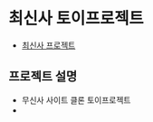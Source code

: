 # 최신사 토이프로젝트
- [최신사 프로젝트](https://www.notion.so/ChoiSinSa-c77c2469974845e2b9c7dcca11717772)
## 프로젝트 설명
- 무신사 사이트 클론 토이프로젝트
- 
